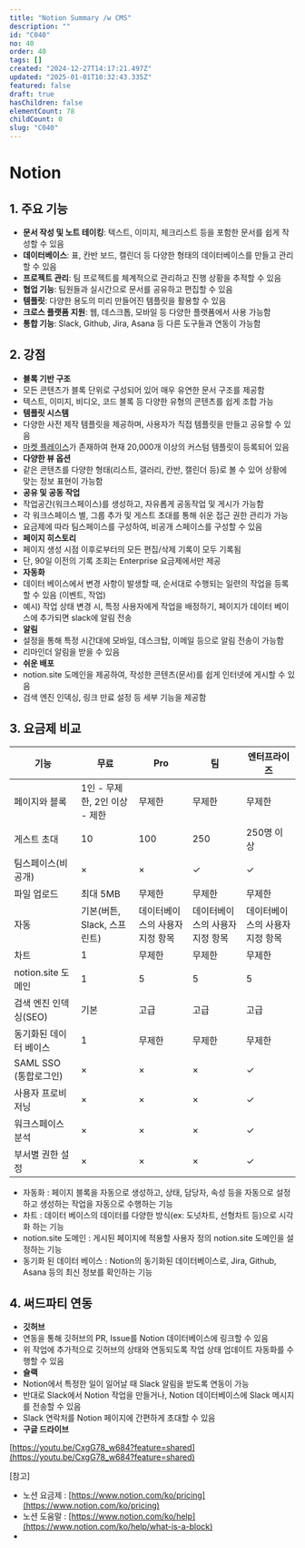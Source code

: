 ```yaml
---
title: "Notion Summary /w CMS"
description: ""
id: "C040"
no: 40
order: 40
tags: []
created: "2024-12-27T14:17:21.497Z"
updated: "2025-01-01T10:32:43.335Z"
featured: false
draft: true
hasChildren: false
elementCount: 78
childCount: 0
slug: "C040"
---
```


# Notion



## 1. 주요 기능

- **문서 작성 및 노트 테이킹**: 텍스트, 이미지, 체크리스트 등을 포함한 문서를 쉽게 작성할 수 있음
- **데이터베이스**: 표, 칸반 보드, 캘린더 등 다양한 형태의 데이터베이스를 만들고 관리할 수 있음
- **프로젝트 관리**: 팀 프로젝트를 체계적으로 관리하고 진행 상황을 추적할 수 있음
- **협업 기능**: 팀원들과 실시간으로 문서를 공유하고 편집할 수 있음
- **템플릿**: 다양한 용도의 미리 만들어진 템플릿을 활용할 수 있음
- **크로스 플랫폼 지원**: 웹, 데스크톱, 모바일 등 다양한 플랫폼에서 사용 가능함
- **통합 기능**: Slack, Github, Jira, Asana 등 다른 도구들과 연동이 가능함


## 2. 강점

- **블록 기반 구조**
- 모든 콘텐츠가 블록 단위로 구성되어 있어 매우 유연한 문서 구조를 제공함
- 텍스트, 이미지, 비디오, 코드 블록 등 다양한 유형의 콘텐츠를 쉽게 조합 가능
- **템플릿 시스템**
- 다양한 사전 제작 템플릿을 제공하며, 사용자가 직접 템플릿을 만들고 공유할 수 있음
- [마켓 플레이스](https://www.notion.com/ko/templates)가 존재하여 현재 20,000개 이상의 커스텀 템플릿이 등록되어 있음
- **다양한 뷰 옵션**
- 같은 콘텐츠를 다양한 형태(리스트, 갤러리, 칸반, 캘린더 등)로 볼 수 있어 상황에 맞는 정보 표현이 가능함
- **공유 및 공동 작업**
- 작업공간(워크스페이스)를 생성하고, 자유롭게 공동작업 및 게시가 가능함
- 각 워크스페이스 별, 그룹 추가 및 게스트 초대를 통해 쉬운 접근 권한 관리가 가능
- 요금제에 따라 팀스페이스를 구성하여, 비공개 스페이스를 구성할 수 있음
- **페이지 히스토리**
- 페이지 생성 시점 이후로부터의 모든 편집/삭제 기록이 모두 기록됨
- 단, 90일 이전의 기록 조회는 Enterprise 요금제에서만 제공 
- **자동화**
- 데이터 베이스에서 변경 사항이 발생할 때, 순서대로 수행되는 일련의 작업을 등록할 수 있음 (이벤트, 작업)
- 예시) 작업 상태 변경 시, 특정 사용자에게 작업을 배정하기, 페이지가 데이터 베이스에 추가되면 slack에 알림 전송 
- **알림**
- 설정을 통해 특정 시간대에 모바일, 데스크탑, 이메일 등으로 알림 전송이 가능함
- 리마인더 알림을 받을 수 있음
- **쉬운 배포**
- notion.site 도메인을 제공하여, 작성한 콘텐츠(문서)를 쉽게 인터넷에 게시할 수 있음
- 검색 엔진 인덱싱, 링크 만료 설정 등 세부 기능을 제공함


## 3. 요금제 비교

| 기능 | 무료 | Pro | 팀 | 엔터프라이즈 |
| --- | --- | --- | --- | --- |
| 페이지와 블록 | 1인 - 무제한, 2인 이상 - 제한 | 무제한 | 무제한 | 무제한 |
| 게스트 초대 | 10 | 100 | 250 | 250명 이상 |
| 팀스페이스(비공개) | × | × | ✓ | ✓ |
| 파일 업로드 | 최대 5MB | 무제한 | 무제한 | 무제한 |
| 자동 | 기본(버튼, Slack, 스프린트) | 데이터베이스의 사용자 지정 항목 | 데이터베이스의 사용자 지정 항목 | 데이터베이스의 사용자 지정 항목 |  |  |  |  |
| 차트 | 1 | 무제한 | 무제한 | 무제한 |
| notion.site 도메인 | 1 | 5 | 5 | 5 |
| 검색 엔진 인덱싱(SEO) | 기본 | 고급 | 고급 | 고급 |
| 동기화된 데이터 베이스 | 1 | 무제한 | 무제한 | 무제한 |
| SAML SSO (통합로그인) | × | × | × | ✓ |
| 사용자 프로비저닝 | × | × | × | ✓ |
| 워크스페이스 분석 | × | × | × | ✓ |
| 부서별 권한 설정 | × | × | × | ✓ |

- 자동화 : 페이지 블록을 자동으로 생성하고, 상태, 담당자, 속성 등을 자동으로 설정하고 생성하는 작업을 자동으로 수행하는 기능
- 차트 : 데이터 베이스의 데이터를 다양한 방식(ex: 도넛차트, 선형차트 등)으로 시각화 하는 기능
- notion.site 도메인 : 게시된 페이지에 적용할 사용자 정의 notion.site 도메인을 설정하는 기능
- 동기화 된 데이터 베이스 : Notion의 동기화된 데이터베이스로, Jira, Github, Asana 등의 최신 정보를 확인하는 기능


## 4. 써드파티 연동

- **깃허브**
- 연동을 통해 깃허브의 PR, Issue를 Notion 데이터베이스에 링크할 수 있음
- 위 작업에 추가적으로 깃허브의 상태와 연동되도록 작업 상태 업데이트 자동화를 수행할 수 있음
- **슬랙**
- Notion에서 특정한 일이 일어날 때 Slack 알림을 받도록 연동이 가능
- 반대로 Slack에서 Notion 작업을 만들거나, Notion 데이터베이스에 Slack 메시지를 전송할 수 있음
- Slack 연락처를 Notion 페이지에 간편하게 초대할 수 있음
- **구글 드라이브**


[https://youtu.be/CxgG78_w684?feature=shared](https://youtu.be/CxgG78_w684?feature=shared)



[참고]

- 노션 요금제 : [https://www.notion.com/ko/pricing](https://www.notion.com/ko/pricing)
- 노션 도움말 : [https://www.notion.com/ko/help](https://www.notion.com/ko/help/what-is-a-block)
-

